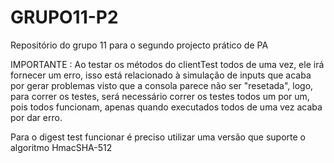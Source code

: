 # GRUPO11-P2
Repositório do grupo 11 para o segundo projecto prático de PA


IMPORTANTE : Ao testar os métodos do clientTest todos de uma vez, ele irá fornecer um erro, isso está relacionado à simulação de
inputs que acaba por gerar problemas visto que a consola parece não ser "resetada", logo, para correr os testes, será necessário
correr os testes todos um por um, pois todos funcionam, apenas quando executados todos de uma vez acaba por dar erro.

Para o digest test funcionar é preciso utilizar uma versão que suporte o algoritmo HmacSHA-512